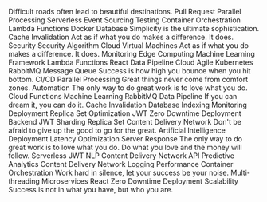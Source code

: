 Difficult roads often lead to beautiful destinations. Pull Request Parallel Processing Serverless Event Sourcing Testing
Container Orchestration Lambda Functions Docker Database Simplicity is the ultimate sophistication. Cache Invalidation Act as if what you do makes a difference. It does. Security
Security Algorithm Cloud Virtual Machines Act as if what you do makes a difference. It does. Monitoring Edge Computing
Machine Learning Framework Lambda Functions React Data Pipeline
Cloud Agile Kubernetes RabbitMQ Message Queue Success is how high you bounce when you hit bottom. CI/CD Parallel Processing Great things never come from comfort zones.
Automation The only way to do great work is to love what you do. Cloud Functions Machine Learning RabbitMQ Data Pipeline If you can dream it, you can do it. Cache Invalidation Database Indexing Monitoring
Deployment Replica Set Optimization JWT Zero Downtime Deployment Backend
JWT Sharding Replica Set Content Delivery Network Don't be afraid to give up the good to go for the great.
Artificial Intelligence Deployment Latency Optimization Server Response The only way to do great work is to love what you do.
Do what you love and the money will follow. Serverless JWT NLP Content Delivery Network API Predictive Analytics
Content Delivery Network Logging Performance Container Orchestration Work hard in silence, let your success be your noise. Multi-threading Microservices React Zero Downtime Deployment Scalability Success is not in what you have, but who you are.
